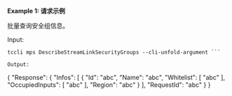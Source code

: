**Example 1: 请求示例**

批量查询安全组信息。

Input: 

```
tccli mps DescribeStreamLinkSecurityGroups --cli-unfold-argument ```

Output: 
```
{
    "Response": {
        "Infos": [
            {
                "Id": "abc",
                "Name": "abc",
                "Whitelist": [
                    "abc"
                ],
                "OccupiedInputs": [
                    "abc"
                ],
                "Region": "abc"
            }
        ],
        "RequestId": "abc"
    }
}
```

